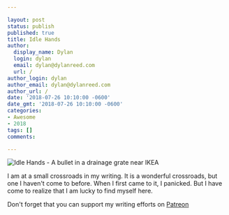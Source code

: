 ```yaml
---

layout: post
status: publish
published: true
title: Idle Hands
author:
  display_name: Dylan
  login: dylan
  email: dylan@dylanreed.com
  url: /
author_login: dylan
author_email: dylan@dylanreed.com
author_url: /
date: '2018-07-26 10:10:00 -0600'
date_gmt: '2018-07-26 10:10:00 -0600'
categories:
- Awesome
- 2018
tags: []
comments:

---
```

![Idle Hands - A bullet in a drainage grate near IKEA](https://raw.githubusercontent.com/dylanreed/dylan.blog/gh-pages/images/weekly-blog/Cats.png)

I am at a small crossroads in my writing. It is a wonderful crossroads, but one I haven't come to before. When I first came to it, I panicked. But I have come to realize that I am lucky to find myself here. 



Don't forget that you can support my writing efforts on [Patreon](https://www.patreon.com/dylanreed)